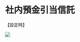 # 社内預金引当信託

【設定時】

![](https://www.nta.go.jp/tmp/52fb8df7-bbdf-4cf9-89e3-c53285be3c54/images/9760ee02ba210bbe998ad461ba6db2723c72bf2a03acfddad071f9f7ff2dda5f.jpg)